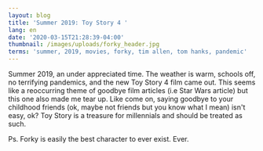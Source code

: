```yaml
---
layout: blog
title: 'Summer 2019: Toy Story 4 '
lang: en
date: '2020-03-15T21:28:39-04:00'
thumbnail: /images/uploads/forky_header.jpg
terms: 'summer, 2019, movies, forky, tim allen, tom hanks, pandemic'
---
```

Summer 2019, an under appreciated time. The weather is warm, schools off, no terrifying pandemics, and the new Toy Story 4 film came out. This seems like a reoccurring theme of goodbye film articles (i.e Star Wars article) but this one also made me tear up. Like come on, saying goodbye to your childhood friends (ok, maybe not friends but you know what I mean) isn't easy, ok? Toy Story is a treasure for millennials and should be treated as such. 

Ps. Forky is easily the best character to ever exist. Ever. 
